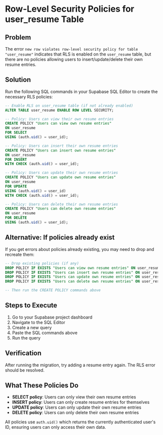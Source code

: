# Row-Level Security Policies for user_resume Table

## Problem
The error `new row violates row-level security policy for table "user_resume"` indicates that RLS is enabled on the `user_resume` table, but there are no policies allowing users to insert/update/delete their own resume entries.

## Solution
Run the following SQL commands in your Supabase SQL Editor to create the necessary RLS policies:

```sql
-- Enable RLS on user_resume table (if not already enabled)
ALTER TABLE user_resume ENABLE ROW LEVEL SECURITY;

-- Policy: Users can view their own resume entries
CREATE POLICY "Users can view own resume entries"
ON user_resume
FOR SELECT
USING (auth.uid() = user_id);

-- Policy: Users can insert their own resume entries
CREATE POLICY "Users can insert own resume entries"
ON user_resume
FOR INSERT
WITH CHECK (auth.uid() = user_id);

-- Policy: Users can update their own resume entries
CREATE POLICY "Users can update own resume entries"
ON user_resume
FOR UPDATE
USING (auth.uid() = user_id)
WITH CHECK (auth.uid() = user_id);

-- Policy: Users can delete their own resume entries
CREATE POLICY "Users can delete own resume entries"
ON user_resume
FOR DELETE
USING (auth.uid() = user_id);
```

## Alternative: If policies already exist

If you get errors about policies already existing, you may need to drop and recreate them:

```sql
-- Drop existing policies (if any)
DROP POLICY IF EXISTS "Users can view own resume entries" ON user_resume;
DROP POLICY IF EXISTS "Users can insert own resume entries" ON user_resume;
DROP POLICY IF EXISTS "Users can update own resume entries" ON user_resume;
DROP POLICY IF EXISTS "Users can delete own resume entries" ON user_resume;

-- Then run the CREATE POLICY commands above
```

## Steps to Execute

1. Go to your Supabase project dashboard
2. Navigate to the SQL Editor
3. Create a new query
4. Paste the SQL commands above
5. Run the query

## Verification

After running the migration, try adding a resume entry again. The RLS error should be resolved.

## What These Policies Do

- **SELECT policy**: Users can only view their own resume entries
- **INSERT policy**: Users can only create resume entries for themselves
- **UPDATE policy**: Users can only update their own resume entries
- **DELETE policy**: Users can only delete their own resume entries

All policies use `auth.uid()` which returns the currently authenticated user's ID, ensuring users can only access their own data.
